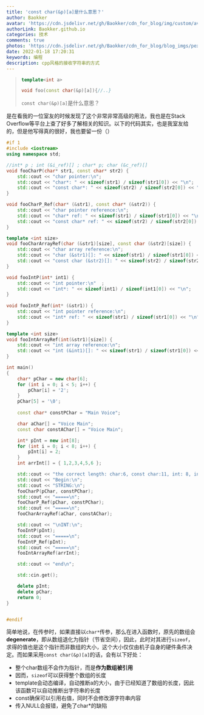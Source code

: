 ```yaml
---
title: 'const char(&p)[a]是什么意思？'
author: Baokker
avatar: 'https://cdn.jsdelivr.net/gh/Baokker/cdn_for_blog/img/custom/avatar.jpg'
authorLink: Baokker.github.io
categories: 技术
comments: true
photos: 'https://cdn.jsdelivr.net/gh/Baokker/cdn_for_blog/blog_imgs/pexels-akshay-mehra-7959153.jpg'
date: 2022-01-18 17:20:31
keywords: 编程
description: cpp风格的接收字符串的方式
---
```




> ```cpp
> template<int a>
> 
> void foo(const char(&p)[a]){//..}
> ```
>
> `const char(&p)[a]`是什么意思？

是在看我的一位室友的时候发现了这个非常非常高级的用法，我也是在Stack Overflow等平台上查了好多了解相关的知识。以下的代码其实，也是我室友给的，但是他写得真的很好，我也要留一份（）

```cpp
#if 1
#include <iostream>
using namespace std;

//int* p ; int (&i_ref)[] ; char* p; char (&c_ref)[]
void fooCharP(char* str1, const char* str2) {
    std::cout << "char pointer:\n";
    std::cout << "char*: " << sizeof(str1) / sizeof(str1[0]) << "\n";
    std::cout << "const char*: " << sizeof(str2) / sizeof(str2[0]) << "\n";
}

void fooCharP_Ref(char* (&str1), const char* (&str2)) {
    std::cout << "char pointer reference:\n";
    std::cout << "char* ref: " << sizeof(str1) / sizeof(str1[0]) << "\n";
    std::cout << "const char* ref: " << sizeof(str2) / sizeof(str2[0]) << "\n";
}

template <int size>
void fooCharArrayRef(char (&str1)[size], const char (&str2)[size]) {
    std::cout << "char array reference:\n";
    std::cout << "char (&str1)[]: " << sizeof(str1) / sizeof(str1[0]) << "\n";
    std::cout << "const char (&str2)[]: " << sizeof(str2) / sizeof(str2[0]) << "\n";
}

void fooIntP(int* int1) {
    std::cout << "int pointer:\n"  ;
    std::cout << "int*: " << sizeof(int1) / sizeof(int1[0]) << "\n";
}
 
void fooIntP_Ref(int* (&str1)) {
    std::cout << "int pointer reference:\n";
    std::cout << "int* ref: " << sizeof(str1) / sizeof(str1[0]) << "\n";
}

template <int size>
void fooIntArrayRef(int(&str1)[size]) {
    std::cout << "int array reference:\n";
    std::cout << "int (&int1)[]: " << sizeof(str1) / sizeof(str1[0]) << "\n";
}

int main()
{
    char* pChar = new char[6]; 
    for (int i = 0; i < 5; i++) {
        pChar[i] = '2';
    }
    pChar[5] = '\0';
   
    const char* constPChar = "Main Voice";

    char aChar[] = "Voice Main";
    const char constAChar[] = "Voice Main";

    int* pInt = new int[8];
    for (int i = 0; i < 8; i++) {
        pInt[i] = 2;
    }
    int arrInt[] = { 1,2,3,4,5,6 };

    std::cout << "the correct length: char:6, const char:11, int: 8, int array: 6\n";
    std::cout << "Begin:\n";
    std::cout << "STRING:\n";
    fooCharP(pChar, constPChar);
    std::cout << "=====\n";
    fooCharP_Ref(pChar, constPChar);
    std::cout << "=====\n";
    fooCharArrayRef(aChar, constAChar);

    std::cout << "\nINT:\n";
    fooIntP(pInt);
    std::cout << "=====\n";
    fooIntP_Ref(pInt);
    std::cout << "=====\n";
    fooIntArrayRef(arrInt);

    std::cout << "end\n";

    std::cin.get();

    delete pInt;
    delete pChar;
	return 0;
}


#endif
```



简单地说，在传参时，如果直接以`char*`传参，那么在进入函数时，原先的数组会**degenerate**，即从数组退化为指针（节省空间），因此，此时对其进行`sizeof`，求得的值也是这个指针而非数组的大小，这个大小仅仅由机子自身的硬件条件决定。而如果采用`const char(&p)[a]`的话，会有以下好处：

- 整个char数组不会作为指针，而是**作为数组被引用**
- 因而，`sizeof`可以获得整个数组的长度
- template会动态编译，自动推断a的大小，由于已经知道了数组的长度，因此该函数可以自动推断出字符串的长度
- const确保可以引用右值，同时不会修改源字符串内容
- 传入NULL会报错，避免了char*的缺陷
